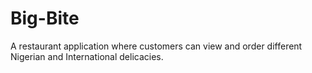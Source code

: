 # Big-Bite
A restaurant application where customers can view and order different Nigerian and International delicacies. 
